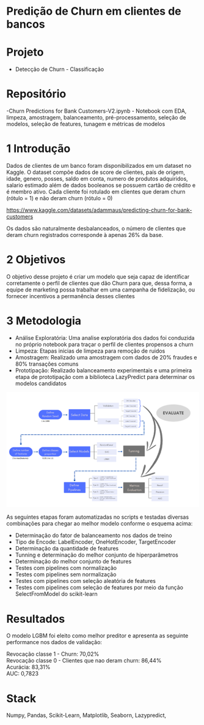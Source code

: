 # Predição de Churn em clientes de bancos

# Projeto
- Detecção de Churn - Classificação

# Repositório
-Churn Predictions for Bank Customers-V2.ipynb - Notebook com EDA, limpeza, amostragem, balanceamento, pré-processamento, seleção de modelos, seleção de features, tunagem e métricas de modelos

# 1 Introdução 

Dados de clientes de um banco foram disponibilizados em um dataset no Kaggle. O dataset compõe dados de score de clientes, país de origem, idade, genero, posses, saldo em conta, numero de produtos adquiridos, salario estimado além de dados booleanos se possuem cartão de crédito e é membro ativo. Cada cliente foi rotulado em clientes que deram churn (rótulo = 1) e não deram churn (rótulo = 0)

https://www.kaggle.com/datasets/adammaus/predicting-churn-for-bank-customers

Os dados são naturalmente desbalanceados, o número de clientes que deram churn registrados corresponde à apenas 26% da base. 

# 2 Objetivos

O objetivo desse projeto é criar um modelo que seja capaz de identificar corretamente o perfil de clientes que dão Churn para que, dessa forma, a equipe de marketing possa trabalhar em uma campanha de fidelização, ou fornecer incentivos a permanência desses clientes


# 3 Metodologia

- Análise Exploratória: Uma analise exploratória dos dados foi conduzida no próprio notebook para traçar o perfil de clientes propensos a churn
- Limpeza: Etapas inicias de limpeza para remoção de ruidos
- Amostragem: Realizado uma amostragem com dados de 20% fraudes e 80% transações comuns
- Prototipação: Realizado balanceamento experimentais e uma primeira etapa de prototipação com a biblioteca LazyPredict para determinar os modelos candidatos

![](Pipeline.png)

As seguintes etapas foram automatizadas no scripts e testadas diversas combinações para chegar ao melhor modelo conforme o esquema acima:
- Determinação do fator de balanceamento nos dados de treino  
- Tipo de Encode: LabelEncoder, OneHotEncoder, TargetEncoder  
- Determinação da quantidade de features  
- Tunning e determinação do melhor conjunto de hiperparâmetros  
- Determinação do melhor conjunto de features  
- Testes com pipelines com normalização  
- Testes com pipelines sem normalização  
- Testes com pipelines com seleção aleatória de features  
- Testes com pipelines com seleção de features por meio da função SelectFromModel do scikit-learn  


# Resultados
  
  O modelo LGBM foi eleito como melhor preditor e apresenta as seguinte performance nos dados de validação:
  
  Revocação classe 1 - Churn: 70,02%  
  Revocação classe 0 - Clientes que nao deram churn: 86,44%  
  Acurácia: 83,31%  
  AUC:  0,7823  



# Stack
Numpy, Pandas, Scikit-Learn, Matplotlib, Seaborn, Lazypredict,
